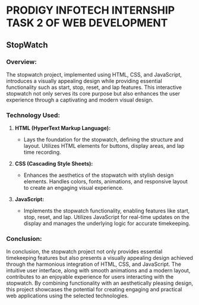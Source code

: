# PRODIGY INFOTECH INTERNSHIP TASK 2 OF WEB DEVELOPMENT

## StopWatch

### **Overview:**
The stopwatch project, implemented using HTML, CSS, and JavaScript, introduces a visually appealing design while providing essential functionality such as start, stop, reset, and lap features. This interactive stopwatch not only serves its core purpose but also enhances the user experience through a captivating and modern visual design.

### **Technology Used:**

1. **HTML (HyperText Markup Language):**
   - Lays the foundation for the stopwatch, defining the structure and layout. Utilizes HTML elements for buttons, display areas, and lap time recording.

2. **CSS (Cascading Style Sheets):**
   - Enhances the aesthetics of the stopwatch with stylish design elements. Handles colors, fonts, animations, and responsive layout to create an engaging visual experience.

3. **JavaScript:**
   - Implements the stopwatch functionality, enabling features like start, stop, reset, and lap. Utilizes JavaScript for real-time updates on the display and manages the underlying logic for accurate timekeeping.

### **Conclusion:**
In conclusion, the stopwatch project not only provides essential timekeeping features but also presents a visually appealing design achieved through the harmonious integration of HTML, CSS, and JavaScript. The intuitive user interface, along with smooth animations and a modern layout, contributes to an enjoyable experience for users interacting with the stopwatch. By combining functionality with an aesthetically pleasing design, this project showcases the potential for creating engaging and practical web applications using the selected technologies.
